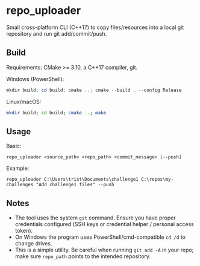 repo_uploader
===============

Small cross-platform CLI (C++17) to copy files/resources into a local git repository and run git add/commit/push.

Build
-----

Requirements: CMake >= 3.10, a C++17 compiler, git.

Windows (PowerShell):

```powershell
mkdir build; cd build; cmake ..; cmake --build . --config Release
```

Linux/macOS:

```bash
mkdir build; cd build; cmake ..; make
```

Usage
-----

Basic:

```text
repo_uploader <source_path> <repo_path> <commit_message> [--push]
```

Example:

```text
repo_uploader C:\Users\trist\Documents\challenge1 C:\repos\my-challenges "Add challenge1 files" --push
```

Notes
-----
- The tool uses the system `git` command. Ensure you have proper credentials configured (SSH keys or credential helper / personal access token).
- On Windows the program uses PowerShell/cmd-compatible `cd /d` to change drives.
- This is a simple utility. Be careful when running `git add -A` in your repo; make sure `repo_path` points to the intended repository.
